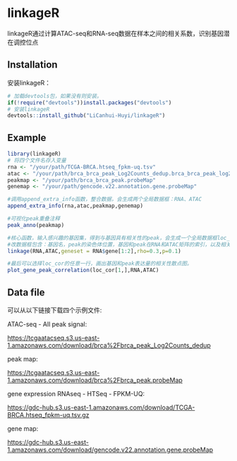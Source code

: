 # linkageR

linkageR通过计算ATAC-seq和RNA-seq数据在样本之间的相关系数，识别基因潜在调控位点

## Installation

安装linkageR：

``` r
# 加载devtools包，如果没有则安装。
if(!require("devtools"))install.packages("devtools")
# 安装linkageR
devtools::install_github("LiCanhui-Huyi/linkageR")
```

## Example

``` r
library(linkageR)
# 将四个文件名存入变量
rna <- "/your/path/TCGA-BRCA.htseq_fpkm-uq.tsv"
atac <- "/your/path/brca_brca_peak_Log2Counts_dedup.brca_brca_peak_log2counts_dedup"
peakmap <- "/your/path/brca_brca_peak.probeMap"
genemap <- "/your/path/gencode.v22.annotation.gene.probeMap"

#调用append_extra_info函数，整合数据，会生成两个全局数据框：RNA、ATAC
append_extra_info(rna,atac,peakmap,genemap)

#可视化peak重叠注释
peak_anno(peakmap)

#核心函数，输入感兴趣的基因集，得到与基因具有相关性的peak，会生成一个全局数据框loc_cor,
#改数据框包含：基因名，peak的染色体位置，基因和peak在RNA和ATAC矩阵的索引，以及相关性系数和p值
linkage(RNA,ATAC,geneset = RNA$gene[1:2],rho=0.3,p=0.1)

#最后可以选择loc_cor的任意一行，画出基因和peak表达量的相关性散点图。
plot_gene_peak_correlation(loc_cor[1,],RNA,ATAC)
```

## Data file

可以从以下链接下载四个示例文件:

ATAC-seq - All peak signal:

<https://tcgaatacseq.s3.us-east-1.amazonaws.com/download/brca%2Fbrca_peak_Log2Counts_dedup>

peak map:

<https://tcgaatacseq.s3.us-east-1.amazonaws.com/download/brca%2Fbrca_peak.probeMap>

gene expression RNAseq - HTSeq - FPKM-UQ:

<https://gdc-hub.s3.us-east-1.amazonaws.com/download/TCGA-BRCA.htseq_fpkm-uq.tsv.gz>

gene map:

<https://gdc-hub.s3.us-east-1.amazonaws.com/download/gencode.v22.annotation.gene.probeMap>
